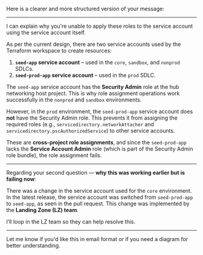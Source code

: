 Here is a clearer and more structured version of your message:

---

I can explain why you're unable to apply these roles to the service account using the service account itself.

As per the current design, there are two service accounts used by the Terraform workspace to create resources:

1. **`seed-app` service account** – used in the `core`, `sandbox`, and `nonprod` SDLCs.
2. **`seed-prod-app` service account** – used in the `prod` SDLC.

The `seed-app` service account has the **Security Admin** role at the hub networking host project. This is why role assignment operations work successfully in the `nonprod` and `sandbox` environments.

However, in the `prod` environment, the `seed-prod-app` service account does **not** have the Security Admin role. This prevents it from assigning the required roles (e.g., `servicedirectory.networkAttacher` and `servicedirectory.pscAuthorizedService`) to other service accounts.

These are **cross-project role assignments**, and since the `seed-prod-app` lacks the **Service Account Admin** role (which is part of the Security Admin role bundle), the role assignment fails.

---

Regarding your second question — **why this was working earlier but is failing now**:

There was a change in the service account used for the `core` environment. In the latest release, the service account was switched from `seed-prod-app` to `seed-app`, as seen in the pull request. This change was implemented by the **Landing Zone (LZ) team**.

I’ll loop in the LZ team so they can help resolve this.

---

Let me know if you'd like this in email format or if you need a diagram for better understanding.

